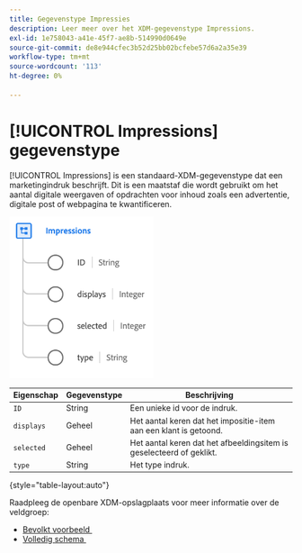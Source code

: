 ```yaml
---
title: Gegevenstype Impressies
description: Leer meer over het XDM-gegevenstype Impressions.
exl-id: 1e758043-a41e-45f7-ae8b-514990d0649e
source-git-commit: de8e944cfec3b52d25bb02bcfebe57d6a2a35e39
workflow-type: tm+mt
source-wordcount: '113'
ht-degree: 0%

---
```


# [!UICONTROL Impressions] gegevenstype

[!UICONTROL Impressions] is een standaard-XDM-gegevenstype dat een marketingindruk beschrijft. Dit is een maatstaf die wordt gebruikt om het aantal digitale weergaven of opdrachten voor inhoud zoals een advertentie, digitale post of webpagina te kwantificeren.

![](../images/data-types/impressions.png)

| Eigenschap | Gegevenstype | Beschrijving |
| --- | --- | --- |
| `ID` | String | Een unieke id voor de indruk. |
| `displays` | Geheel | Het aantal keren dat het impositie-item aan een klant is getoond. |
| `selected` | Geheel | Het aantal keren dat het afbeeldingsitem is geselecteerd of geklikt. |
| `type` | String | Het type indruk. |

{style="table-layout:auto"}

Raadpleeg de openbare XDM-opslagplaats voor meer informatie over de veldgroep:

* [&#x200B; Bevolkt voorbeeld &#x200B;](https://github.com/adobe/xdm/blob/master/components/datatypes/industry-verticals/impressions.example.1.json)
* [&#x200B; Volledig schema &#x200B;](https://github.com/adobe/xdm/blob/master/components/datatypes/industry-verticals/impressions.schema.json)
